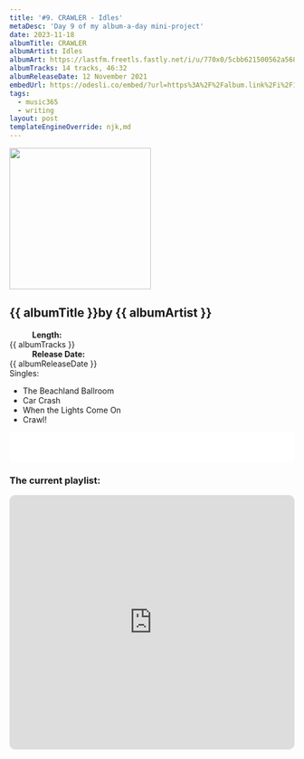 ```yaml
---
title: '#9. CRAWLER - Idles'
metaDesc: 'Day 9 of my album-a-day mini-project'
date: 2023-11-18
albumTitle: CRAWLER
albumArtist: Idles
albumArt: https://lastfm.freetls.fastly.net/i/u/770x0/5cbb621500562a568d92ca9b934c50d3.jpg#5cbb621500562a568d92ca9b934c50d3
albumTracks: 14 tracks, 46:32
albumReleaseDate: 12 November 2021
embedUrl: https://odesli.co/embed/?url=https%3A%2F%2Falbum.link%2Fi%2F1570477692&theme=light
tags:
  - music365
  - writing
layout: post
templateEngineOverride: njk,md
---
```


<aside class="album-profile" style="--shadow: rgb(46,35,30);">
  <div class="album-profile__image">
    <img width="250" height="250" crossorigin="anonymous" src="{{ albumArt }}"/>
  </div>
  <div class="aside__content">
    <h1><strong>{{ albumTitle }}</strong>by {{ albumArtist }}</h1>
    <dl>
      <div>
        <dd><strong>Length:</strong></dd>
        <dt>{{ albumTracks }}</dt>
      </div>
      <div>
        <dd><strong>Release Date:</strong></dd>
        <dt>{{ albumReleaseDate }}</dt>
      </div>
      <div class="singles">
        <span>Singles:</span>
        <ul>
          <li>The Beachland Ballroom</li>
          <li>Car Crash</li>
          <li>When the Lights Come On</li>
          <li>Crawl!</li>
        </ul>
      </div>
    </dl>
    <div class="color-grid" style="--opacity: 1;">
      <div class="color-grid__container">
					<span class="color color--1" style="--firstColor: rgb(46,35,30);"></span>
					<span class="color color--2" style="--secondaryColor: rgb(217,158,100);"></span>
					<span class="color color--3" style="--thirdColor: rgb(138,160,168);"></span>
      </div>
    </div>
  </div>
</aside>

<iframe width="100%" height="52" src={{ embedUrl }} frameborder="0" allowfullscreen sandbox="allow-same-origin allow-scripts allow-presentation allow-popups allow-popups-to-escape-sandbox" allow="clipboard-read; clipboard-write"></iframe>

### The current playlist:

<iframe allow="autoplay *; encrypted-media *; fullscreen *; clipboard-write" frameborder="0" height="450" style="width:100%;max-width:660px;overflow:hidden;border-radius:10px;" sandbox="allow-forms allow-popups allow-same-origin allow-scripts allow-storage-access-by-user-activation allow-top-navigation-by-user-activation" src="https://embed.music.apple.com/gb/playlist/music365/pl.u-AkAmEd9ix4MAZYJ"></iframe>
